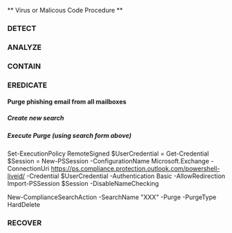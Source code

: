 ** Virus or Malicous Code Procedure **


### DETECT

### ANALYZE

### CONTAIN

### EREDICATE
#### Purge phishing email from all mailboxes
##### Create new search
##### Execute Purge (using search form above)
Set-ExecutionPolicy RemoteSigned
$UserCredential = Get-Credential
$Session = New-PSSession -ConfigurationName Microsoft.Exchange -ConnectionUri https://ps.compliance.protection.outlook.com/powershell-liveid/ -Credential $UserCredential -Authentication Basic -AllowRedirection
Import-PSSession $Session -DisableNameChecking

 

New-ComplianceSearchAction -SearchName "XXX" -Purge -PurgeType HardDelete

### RECOVER



